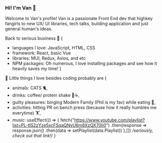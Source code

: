 ### Hi! I'm Van 👋

Welcome to Van's profile! 
Van is a passionate Front End dev that highkey fangirls to new UX/ UI libraries, tech talks, building application and just general human's ideas.

Back to serious business 💼 {
- languages I love: JavaScript, HTML, CSS
- framework: React, basic Vue
- libraries: MUI, Redux, Axios, and etc
- NPM packages: Oh numerous, I love installing packages and see how it heavily saves my time! 
}

🤔 Little things I love besides coding probably are {
- animals: CATS 🐈,
- drinks: coffee/ protein shake 🧊☕, 
- guilty pleasures: binging Modern Family (Phil is my fav) while eating 🎥, 
- activities: hitting PR on bench press (because how it really humbles me everytime) 🏋️,
- music: useEffect(() => {
    fetch("https://www.youtube.com/playlist?list=PL-tIS2zYze5xcFSqaQNyU6m8XzQX70Ii0")
    .then(response => response.json()
    .then(data => setPlaylist(data.Playlist))
  },[]) */seriously, check out that link!*/
}



